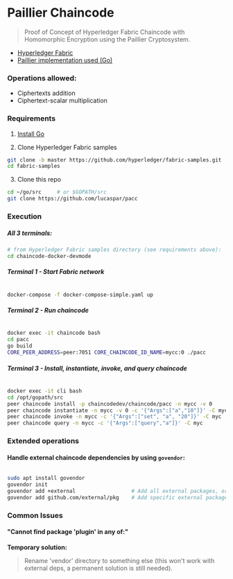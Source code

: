 # Paillier Chaincode
> Proof of Concept of Hyperledger Fabric Chaincode with Homomorphic Encryption using the Paillier Cryptosystem.

- [Hyperledger Fabric](https://github.com/hyperledger/fabric)
- [Paillier implementation used (Go)](https://github.com/didiercrunch/paillier)

### Operations allowed:

- Ciphertexts addition
- Ciphertext-scalar multiplication

### Requirements

1. [Install Go](https://golang.org/doc/install)

2. Clone Hyperledger Fabric samples
```sh
git clone -b master https://github.com/hyperledger/fabric-samples.git
cd fabric-samples
```

3. Clone this repo
```sh
cd ~/go/src     # or $GOPATH/src
git clone https://github.com/lucaspar/pacc
```

### Execution

##### All 3 terminals:

```sh
# from Hyperledger Fabric samples directory (see requirements above):
cd chaincode-docker-devmode

```

##### Terminal 1 - Start Fabric network

```sh

docker-compose -f docker-compose-simple.yaml up

```

##### Terminal 2 - Run chaincode

```sh

docker exec -it chaincode bash
cd pacc
go build
CORE_PEER_ADDRESS=peer:7051 CORE_CHAINCODE_ID_NAME=mycc:0 ./pacc

```

##### Terminal 3 - Install, instantiate, invoke, and query chaincode

```sh

docker exec -it cli bash
cd /opt/gopath/src
peer chaincode install -p chaincodedev/chaincode/pacc -n mycc -v 0
peer chaincode instantiate -n mycc -v 0 -c '{"Args":["a","10"]}' -C myc
peer chaincode invoke -n mycc -c '{"Args":["set", "a", "20"]}' -C myc
peer chaincode query -n mycc -c '{"Args":["query","a"]}' -C myc

```

### Extended operations

#### Handle external chaincode dependencies by using `govendor`:

```sh

sudo apt install govendor
govendor init
govendor add +external                  # Add all external packages, or
govendor add github.com/external/pkg    # Add specific external package

```

### Common Issues

#### "Cannot find package 'plugin' in any of:"

**Temporary solution:**

> Rename 'vendor' directory to something else (this won't work with external deps, a permanent solution is still needed).
